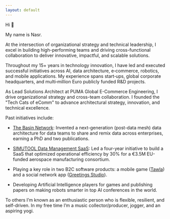 ```yaml
---
layout: default
---
```


Hi 👋

My name is Nasr.


At the intersection of organizational strategy and technical leadership, I excel in building high-performing teams and driving cross-functional collaboration to deliver innovative, impactful, and scalable solutions.

Throughout my 15+ years in technology innovation, I have led and executed successful initiatives across AI, data architecture, e‑commerce, robotics, and mobile applications. My experience spans start‑ups, global corporate headquarters, and multi‑million Euro publicly funded R&D projects. 

As Lead Solutions Architect at PUMA Global E-Commerce Engineering, I drive organizational strategy and cross-team collaboration. I founded the "Tech Cats of eComm" to advance architectural strategy, innovation, and technical excellence.

Past initiatives include:

- [The Basin Network](phd): Invented a next-generation (post-data mesh) data architecture for data teams to share and remix data across enterprises, earning a PhD and two publications.

- [SIMUTOOL Data Management SaaS](https://github.com/simutool): Led a four-year initiative to build a SaaS that optimized operational efficiency by 30% for a €3.5M EU-funded aerospace manufacturing consortium.

- Playing a key role in two B2C software products: a mobile game ([Tawla](tw)) and a social network app ([Greetings Studio](gs)).

- Developing Artificial Intelligence players for games and publishing papers on making robots smarter in top AI conferences in the world.

To others I’m known as an enthusiastic person who is flexible, resilient, and self-driven. In my free time I’m a music collector/producer, jogger, and an aspiring yogi.